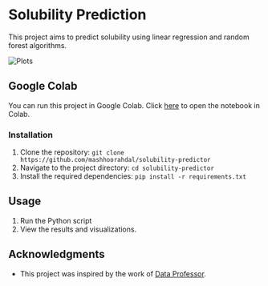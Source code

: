 # Solubility Prediction 

This project aims to predict solubility using linear regression and random forest algorithms.

![Plots](https://github.com/mashhoorahdal/solubility-predictor/assets/101206478/a3234a22-5274-4a69-8d5c-85974a934362)

## Google Colab

You can run this project in Google Colab. Click [here](https://colab.research.google.com/drive/1QspJHQreofZltlygzGVmRFWYS-P10k2m) to open the notebook in Colab.

### Installation

1. Clone the repository:
```git clone https://github.com/mashhoorahdal/solubility-predictor```
2. Navigate to the project directory:
   ```cd solubility-predictor```
3. Install the required dependencies:
  ```pip install -r requirements.txt```
## Usage

1. Run the Python script 
2. View the results and visualizations.
## Acknowledgments
- This project was inspired by the work of [Data Professor](https://www.youtube.com/channel/UCV8e2g4IWQqK71bbzGDEI4Q).






